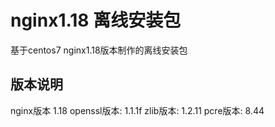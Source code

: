 # nginx1.18 离线安装包
基于centos7 nginx1.18版本制作的离线安装包

## 版本说明
nginx版本 1.18
openssl版本: 1.1.1f
zlib版本: 1.2.11
pcre版本: 8.44
